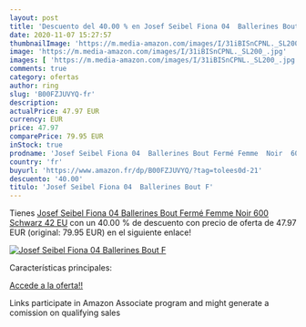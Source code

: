 ```yaml
---
layout: post
title: 'Descuento del 40.00 % en Josef Seibel Fiona 04  Ballerines Bout F'
date: 2020-11-07 15:27:57
thumbnailImage: 'https://m.media-amazon.com/images/I/31iBISnCPNL._SL200_.jpg'
image: 'https://m.media-amazon.com/images/I/31iBISnCPNL._SL200_.jpg'
images: [ 'https://m.media-amazon.com/images/I/31iBISnCPNL._SL200_.jpg' ]
comments: true
category: ofertas
author: ring
slug: 'B00FZJUVYQ-fr'
description:
actualPrice: 47.97 EUR
currency: EUR
price: 47.97
comparePrice: 79.95 EUR
inStock: true
prodname: 'Josef Seibel Fiona 04  Ballerines Bout Fermé Femme  Noir  600 Schwarz   42 EU'
country: 'fr'
buyurl: 'https://www.amazon.fr/dp/B00FZJUVYQ/?tag=tolees0d-21'
descuento: '40.00'
titulo: 'Josef Seibel Fiona 04  Ballerines Bout F'
---
```


Tienes [Josef Seibel Fiona 04  Ballerines Bout Fermé Femme  Noir  600 Schwarz   42 EU](https://www.amazon.fr/dp/B00FZJUVYQ/?tag=tolees0d-21) con un 40.00 % de descuento con precio de oferta de 47.97 EUR (original: 79.95 EUR) en el siguiente enlace!

[![Josef Seibel Fiona 04  Ballerines Bout F](https://m.media-amazon.com/images/I/31iBISnCPNL._SL200_.jpg)](https://www.amazon.fr/dp/B00FZJUVYQ/?tag=tolees0d-21)

Características principales:


[Accede a la oferta!!](https://www.amazon.fr/dp/B00FZJUVYQ/?tag=tolees0d-21)

Links participate in Amazon Associate program and might generate a comission on qualifying sales


